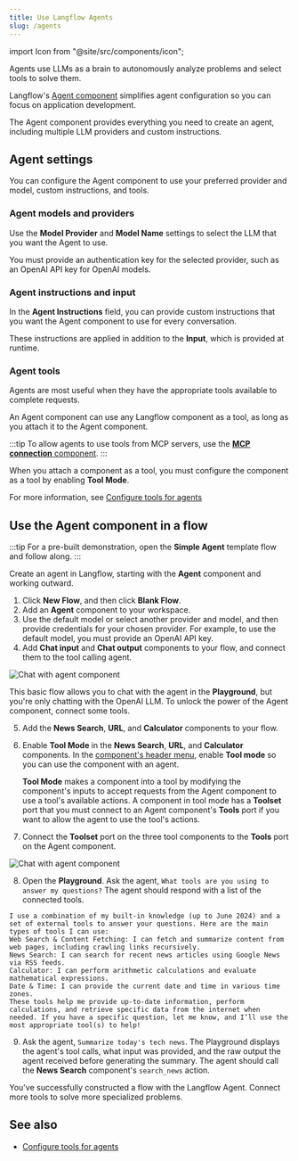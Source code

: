 ```yaml
---
title: Use Langflow Agents
slug: /agents
---
```


import Icon from "@site/src/components/icon";

Agents use LLMs as a brain to autonomously analyze problems and select tools to solve them.

Langflow's [Agent component](/components-agents#agent-component) simplifies agent configuration so you can focus on application development.

The Agent component provides everything you need to create an agent, including multiple LLM providers and custom instructions.

## Agent settings

You can configure the Agent component to use your preferred provider and model, custom instructions, and tools.

### Agent models and providers

Use the **Model Provider** and **Model Name** settings to select the LLM that you want the Agent to use.

You must provide an authentication key for the selected provider, such as an OpenAI API key for OpenAI models.

### Agent instructions and input

In the **Agent Instructions** field, you can provide custom instructions that you want the Agent component to use for every conversation.

These instructions are applied in addition to the **Input**, which is provided at runtime.

### Agent tools

Agents are most useful when they have the appropriate tools available to complete requests.

An Agent component can use any Langflow component as a tool, as long as you attach it to the Agent component.

:::tip
To allow agents to use tools from MCP servers, use the [**MCP connection** component](/components-tools#mcp-connection). 
:::

When you attach a component as a tool, you must configure the component as a tool by enabling **Tool Mode**.

For more information, see [Configure tools for agents](/)

## Use the Agent component in a flow

:::tip
For a pre-built demonstration, open the **Simple Agent** template flow and follow along.
:::

Create an agent in Langflow, starting with the **Agent** component and working outward.

1. Click **New Flow**, and then click **Blank Flow**.
2. Add an **Agent** component to your workspace.
3. Use the default model or select another provider and model, and then provide credentials for your chosen provider. For example, to use the default model, you must provide an OpenAI API key.
4. Add **Chat input** and **Chat output** components to your flow, and connect them to the tool calling agent.

![Chat with agent component](/img/agent-example-add-chat.png)

This basic flow allows you to chat with the agent in the **Playground**, but you're only chatting with the OpenAI LLM.
To unlock the power of the Agent component, connect some tools.

5. Add the **News Search**, **URL**, and **Calculator** components to your flow.
6. Enable **Tool Mode** in the **News Search**, **URL**, and **Calculator** components.
In the [component's header menu](/concepts-components#component-menus), enable **Tool mode** so you can use the component with an agent.

    **Tool Mode** makes a component into a tool by modifying the component's inputs to accept requests from the Agent component to use a tool's available actions. A component in tool mode has a **Toolset** port that you must connect to an Agent component's **Tools** port if you want to allow the agent to use the tool's actions.
7. Connect the **Toolset** port on the three tool components to the **Tools** port on the Agent component.

![Chat with agent component](/img/agent-example-add-tools.png)

8. Open the <Icon name="Play" aria-hidden="true" /> **Playground**. Ask the agent, `What tools are you using to answer my questions?`
The agent should respond with a list of the connected tools.

```text
I use a combination of my built-in knowledge (up to June 2024) and a set of external tools to answer your questions. Here are the main types of tools I can use:
Web Search & Content Fetching: I can fetch and summarize content from web pages, including crawling links recursively.
News Search: I can search for recent news articles using Google News via RSS feeds.
Calculator: I can perform arithmetic calculations and evaluate mathematical expressions.
Date & Time: I can provide the current date and time in various time zones.
These tools help me provide up-to-date information, perform calculations, and retrieve specific data from the internet when needed. If you have a specific question, let me know, and I’ll use the most appropriate tool(s) to help!
```

9. Ask the agent, `Summarize today's tech news`.
The Playground displays the agent's tool calls, what input was provided, and the raw output the agent received before generating the summary. The agent should call the **News Search** component's `search_news` action.

You've successfully constructed a flow with the Langflow Agent.
Connect more tools to solve more specialized problems.

## See also

* [Configure tools for agents](/agents-tools)